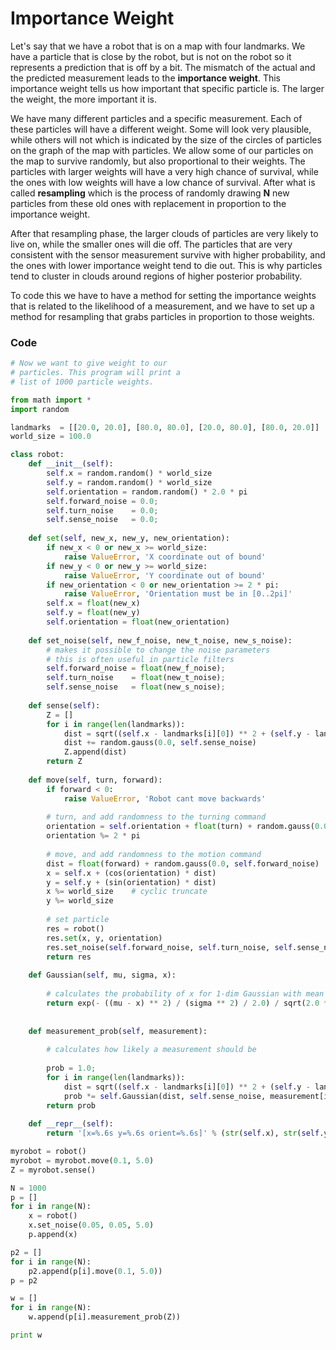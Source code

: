 # Importance Weight

Let's say that we have a robot that is on a map with four landmarks. We have a particle that is close by the robot, but is not on the robot so it represents a prediction that is off by a bit. The mismatch of the actual and the predicted measurement leads to the **importance weight**. This importance weight tells us how important that specific particle is. The larger the weight, the more important it is.

We have many different particles and a specific measurement. Each of these particles will have a different weight. Some will look very plausible, while others will not which is indicated by the size of the circles of particles on the graph of the map with particles. We allow some of our particles on the map to survive randomly, but also proportional to their weights. The particles with larger weights will have a very high chance of survival, while the ones with low weights will have a low chance of survival. After what is called **resampling** which is the process of randomly drawing **N** new particles from these old ones with replacement in proportion to the importance weight.

After that resampling phase, the larger clouds of particles are very likely to live on, while the smaller ones will die off. The particles that are very consistent with the sensor measurement survive with higher probability, and the ones with lower importance weight tend to die out. This is why particles tend to cluster in clouds around regions of higher posterior probability.

To code this we have to have a method for setting the importance weights that is related to the likelihood of a measurement, and we have to set up a method for resampling that grabs particles in proportion to those weights. 

### Code

```python
# Now we want to give weight to our 
# particles. This program will print a
# list of 1000 particle weights.

from math import *
import random

landmarks  = [[20.0, 20.0], [80.0, 80.0], [20.0, 80.0], [80.0, 20.0]]
world_size = 100.0

class robot:
    def __init__(self):
        self.x = random.random() * world_size
        self.y = random.random() * world_size
        self.orientation = random.random() * 2.0 * pi
        self.forward_noise = 0.0;
        self.turn_noise    = 0.0;
        self.sense_noise   = 0.0;
    
    def set(self, new_x, new_y, new_orientation):
        if new_x < 0 or new_x >= world_size:
            raise ValueError, 'X coordinate out of bound'
        if new_y < 0 or new_y >= world_size:
            raise ValueError, 'Y coordinate out of bound'
        if new_orientation < 0 or new_orientation >= 2 * pi:
            raise ValueError, 'Orientation must be in [0..2pi]'
        self.x = float(new_x)
        self.y = float(new_y)
        self.orientation = float(new_orientation)
    
    def set_noise(self, new_f_noise, new_t_noise, new_s_noise):
        # makes it possible to change the noise parameters
        # this is often useful in particle filters
        self.forward_noise = float(new_f_noise);
        self.turn_noise    = float(new_t_noise);
        self.sense_noise   = float(new_s_noise);
    
    def sense(self):
        Z = []
        for i in range(len(landmarks)):
            dist = sqrt((self.x - landmarks[i][0]) ** 2 + (self.y - landmarks[i][1]) ** 2)
            dist += random.gauss(0.0, self.sense_noise)
            Z.append(dist)
        return Z
    
    def move(self, turn, forward):
        if forward < 0:
            raise ValueError, 'Robot cant move backwards'         
        
        # turn, and add randomness to the turning command
        orientation = self.orientation + float(turn) + random.gauss(0.0, self.turn_noise)
        orientation %= 2 * pi
        
        # move, and add randomness to the motion command
        dist = float(forward) + random.gauss(0.0, self.forward_noise)
        x = self.x + (cos(orientation) * dist)
        y = self.y + (sin(orientation) * dist)
        x %= world_size    # cyclic truncate
        y %= world_size
        
        # set particle
        res = robot()
        res.set(x, y, orientation)
        res.set_noise(self.forward_noise, self.turn_noise, self.sense_noise)
        return res
    
    def Gaussian(self, mu, sigma, x):
        
        # calculates the probability of x for 1-dim Gaussian with mean mu and var. sigma
        return exp(- ((mu - x) ** 2) / (sigma ** 2) / 2.0) / sqrt(2.0 * pi * (sigma ** 2))
    
    
    def measurement_prob(self, measurement):
        
        # calculates how likely a measurement should be
        
        prob = 1.0;
        for i in range(len(landmarks)):
            dist = sqrt((self.x - landmarks[i][0]) ** 2 + (self.y - landmarks[i][1]) ** 2)
            prob *= self.Gaussian(dist, self.sense_noise, measurement[i])
        return prob
     
    def __repr__(self):
        return '[x=%.6s y=%.6s orient=%.6s]' % (str(self.x), str(self.y), str(self.orientation))

myrobot = robot()
myrobot = myrobot.move(0.1, 5.0)
Z = myrobot.sense()

N = 1000
p = []
for i in range(N):
    x = robot()
    x.set_noise(0.05, 0.05, 5.0)
    p.append(x)

p2 = []
for i in range(N):
    p2.append(p[i].move(0.1, 5.0))
p = p2

w = []
for i in range(N):
    w.append(p[i].measurement_prob(Z))

print w
```

